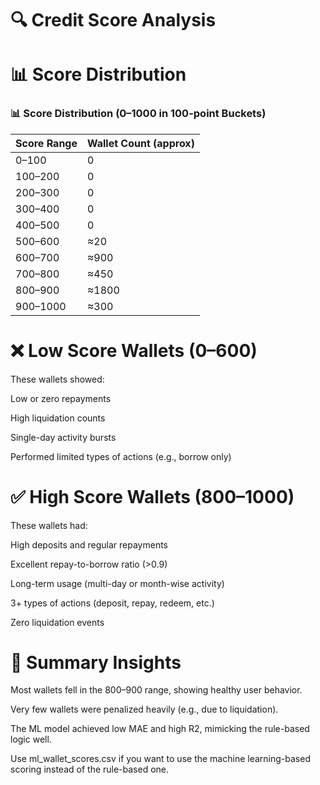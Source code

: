 # 🔍 Credit Score Analysis

# 📊 Score Distribution

### 📊 Score Distribution (0–1000 in 100-point Buckets)

| Score Range | Wallet Count (approx) |
|-------------|------------------------|
| 0–100       | 0                      |
| 100–200     | 0                      |
| 200–300     | 0                      |
| 300–400     | 0                      |
| 400–500     | 0                      |
| 500–600     | ≈20                    |
| 600–700     | ≈900                   |
| 700–800     | ≈450                   |
| 800–900     | ≈1800                  |
| 900–1000    | ≈300                   |


# ❌ Low Score Wallets (0–600)

These wallets showed:

Low or zero repayments

High liquidation counts

Single-day activity bursts

Performed limited types of actions (e.g., borrow only)

# ✅ High Score Wallets (800–1000)

These wallets had:

High deposits and regular repayments

Excellent repay-to-borrow ratio (>0.9)

Long-term usage (multi-day or month-wise activity)

3+ types of actions (deposit, repay, redeem, etc.)

Zero liquidation events

# 🔢 Summary Insights

Most wallets fell in the 800–900 range, showing healthy user behavior.

Very few wallets were penalized heavily (e.g., due to liquidation).

The ML model achieved low MAE and high R2, mimicking the rule-based logic well.

Use ml_wallet_scores.csv if you want to use the machine learning-based scoring instead of the rule-based one.
